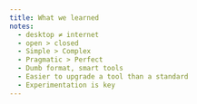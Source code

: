 ```yaml
---
title: What we learned
notes:
  - desktop ≠ internet
  - open > closed
  - Simple > Complex
  - Pragmatic > Perfect
  - Dumb format, smart tools
  - Easier to upgrade a tool than a standard
  - Experimentation is key
---
```

